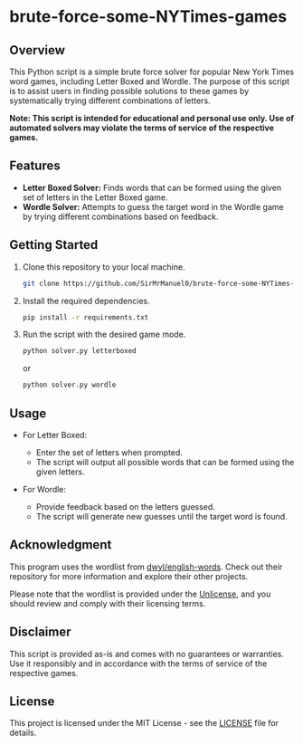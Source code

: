 # brute-force-some-NYTimes-games

## Overview

This Python script is a simple brute force solver for popular New York Times word games, including Letter Boxed and Wordle. The purpose of this script is to assist users in finding possible solutions to these games by systematically trying different combinations of letters.

**Note: This script is intended for educational and personal use only. Use of automated solvers may violate the terms of service of the respective games.**

## Features

- **Letter Boxed Solver:** Finds words that can be formed using the given set of letters in the Letter Boxed game.
- **Wordle Solver:** Attempts to guess the target word in the Wordle game by trying different combinations based on feedback.

## Getting Started

1. Clone this repository to your local machine.

    ```bash
    git clone https://github.com/SirMrManuel0/brute-force-some-NYTimes-games.git
    ```

2. Install the required dependencies.

    ```bash
    pip install -r requirements.txt
    ```

3. Run the script with the desired game mode.

    ```bash
    python solver.py letterboxed
    ```

    or

    ```bash
    python solver.py wordle
    ```

## Usage

- For Letter Boxed:
  - Enter the set of letters when prompted.
  - The script will output all possible words that can be formed using the given letters.

- For Wordle:
  - Provide feedback based on the letters guessed.
  - The script will generate new guesses until the target word is found.

## Acknowledgment

This program uses the wordlist from [dwyl/english-words](https://github.com/dwyl/english-words). Check out their repository for more information and explore their other projects.

Please note that the wordlist is provided under the [Unlicense](https://github.com/dwyl/english-words/blob/master/LICENSE.md), and you should review and comply with their licensing terms.

## Disclaimer

This script is provided as-is and comes with no guarantees or warranties. Use it responsibly and in accordance with the terms of service of the respective games.

## License

This project is licensed under the MIT License - see the [LICENSE](LICENSE.md) file for details.
